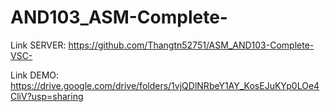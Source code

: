 # AND103_ASM-Complete-
Link SERVER: https://github.com/Thangtn52751/ASM_AND103-Complete-VSC-

Link DEMO: https://drive.google.com/drive/folders/1vjQDlNRbeY1AY_KosEJuKYp0LOe4CliV?usp=sharing
